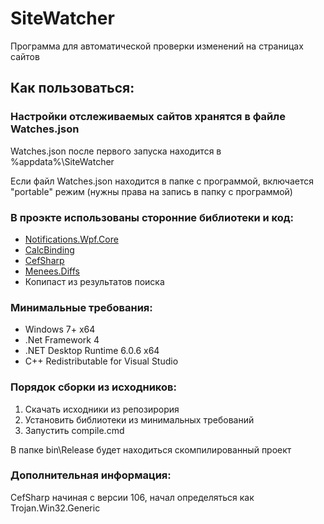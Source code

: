 # SiteWatcher

Программа для автоматической проверки изменений на страницах сайтов

## Как пользоваться:

### Настройки отслеживаемых сайтов хранятся в файле Watches.json

Watches.json после первого запуска находится в %appdata%\SiteWatcher

Если файл Watches.json находится в папке с программой, включается "portable" режим (нужны права на запись в папку с программой)

### В проэкте использованы сторонние библиотеки и код:

* [Notifications.Wpf.Core](https://github.com/mjuen/Notifications.Wpf.Core)
* [CalcBinding](https://github.com/Alex141/CalcBinding)
* [CefSharp](https://github.com/cefsharp/CefSharp)
* [Menees.Diffs](https://github.com/menees/Diff.Net)
* Копипаст из результатов поиска

### Минимальные требования:

* Windows 7+ x64
* .Net Framework 4
* .NET Desktop Runtime 6.0.6 x64
* C++ Redistributable for Visual Studio

### Порядок сборки из исходников:

1. Скачать исходники из репозирория
2. Установить библиотеки из минимальных требований
3. Запустить compile.cmd

В папке bin\Release будет находиться скомпилированный проект

### Дополнительная информация:

CefSharp начиная с версии 106, начал определяться как Trojan.Win32.Generic
